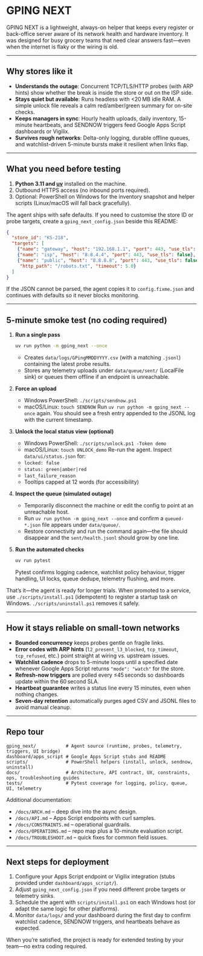# GPING NEXT

GPING NEXT is a lightweight, always-on helper that keeps every register or back-office server aware of its network health and hardware inventory. It was designed for busy grocery teams that need clear answers fast—even when the internet is flaky or the wiring is old.

---

## Why stores like it
- **Understands the outage**: Concurrent TCP/TLS/HTTP probes (with ARP hints) show whether the break is inside the store or out on the ISP side.
- **Stays quiet but available**: Runs headless with <20 MB idle RAM. A simple unlock file reveals a calm red/amber/green summary for on-site checks.
- **Keeps managers in sync**: Hourly health uploads, daily inventory, 15-minute heartbeats, and SENDNOW triggers feed Google Apps Script dashboards or Vigilix.
- **Survives rough networks**: Delta-only logging, durable offline queues, and watchlist-driven 5-minute bursts make it resilient when links flap.

---

## What you need before testing
1. **Python 3.11 and [uv](https://github.com/astral-sh/uv)** installed on the machine.
2. Outbound HTTPS access (no inbound ports required).
3. Optional: PowerShell on Windows for the inventory snapshot and helper scripts (Linux/macOS will fall back gracefully).

The agent ships with safe defaults. If you need to customise the store ID or probe targets, create a `gping_next_config.json` beside this README:

```json
{
  "store_id": "KS-218",
  "targets": [
    {"name": "gateway", "host": "192.168.1.1", "port": 443, "use_tls": false},
    {"name": "isp", "host": "8.8.4.4", "port": 443, "use_tls": false},
    {"name": "public", "host": "8.8.8.8", "port": 443, "use_tls": false,
     "http_path": "/robots.txt", "timeout": 5.0}
  ]
}
```

If the JSON cannot be parsed, the agent copies it to `config.fixme.json` and continues with defaults so it never blocks monitoring.

---

## 5-minute smoke test (no coding required)
1. **Run a single pass**
   ```bash
   uv run python -m gping_next --once
   ```
   - Creates `data/logs/GPingMMDDYYYY.csv` (with a matching `.jsonl`) containing the latest probe results.
   - Stores any telemetry uploads under `data/queue/sent/` (LocalFile sink) or queues them offline if an endpoint is unreachable.

2. **Force an upload**
   - Windows PowerShell: `./scripts/sendnow.ps1`
   - macOS/Linux: `touch SENDNOW`
   Run `uv run python -m gping_next --once` again. You should see a fresh entry appended to the JSONL log with the current timestamp.

3. **Unlock the local status view (optional)**
   - Windows PowerShell: `./scripts/unlock.ps1 -Token demo`
   - macOS/Linux: `touch UNLOCK_demo`
   Re-run the agent. Inspect `data/ui/status.json` for:
   - `locked: false`
   - `status: green|amber|red`
   - `last_failure_reason`
   - Tooltips capped at 12 words (for accessibility)

4. **Inspect the queue (simulated outage)**
   - Temporarily disconnect the machine or edit the config to point at an unreachable host.
   - Run `uv run python -m gping_next --once` and confirm a `queued-*.json` file appears under `data/queue/`.
   - Restore connectivity and run the command again—the file should disappear and the `sent/health.jsonl` should grow by one line.

5. **Run the automated checks**
   ```bash
   uv run pytest
   ```
   Pytest confirms logging cadence, watchlist policy behaviour, trigger handling, UI locks, queue dedupe, telemetry flushing, and more.

That’s it—the agent is ready for longer trials. When promoted to a service, use `./scripts/install.ps1` (idempotent) to register a startup task on Windows. `./scripts/uninstall.ps1` removes it safely.

---

## How it stays reliable on small-town networks
- **Bounded concurrency** keeps probes gentle on fragile links.
- **Error codes with ARP hints** (`l2_present_l3_blocked`, `tcp_timeout`, `tcp_refused`, etc.) point straight at wiring vs. upstream issues.
- **Watchlist cadence** drops to 5-minute loops until a specified date whenever Google Apps Script returns `"mode": "watch"` for the store.
- **Refresh-now triggers** are polled every ≤45 seconds so dashboards update within the 60 second SLA.
- **Heartbeat guarantee** writes a status line every 15 minutes, even when nothing changes.
- **Seven-day retention** automatically purges aged CSV and JSONL files to avoid manual cleanup.

---

## Repo tour
```
gping_next/           # Agent source (runtime, probes, telemetry, triggers, UI bridge)
dashboard/apps_script # Google Apps Script stubs and README
scripts/              # PowerShell helpers (install, unlock, sendnow, uninstall)
docs/                 # Architecture, API contract, UX, constraints, ops, troubleshooting guides
tests/                # Pytest coverage for logging, policy, queue, UI, telemetry
```

Additional documentation:
- `/docs/ARCH.md` – deep dive into the async design.
- `/docs/API.md` – Apps Script endpoints with curl samples.
- `/docs/CONSTRAINTS.md` – operational guardrails.
- `/docs/OPERATIONS.md` – repo map plus a 10-minute evaluation script.
- `/docs/TROUBLESHOOT.md` – quick fixes for common field issues.

---

## Next steps for deployment
1. Configure your Apps Script endpoint or Vigilix integration (stubs provided under `dashboard/apps_script/`).
2. Adjust `gping_next_config.json` if you need different probe targets or telemetry sinks.
3. Schedule the agent with `scripts/install.ps1` on each Windows host (or adapt the same logic for other platforms).
4. Monitor `data/logs/` and your dashboard during the first day to confirm watchlist cadence, SENDNOW triggers, and heartbeats behave as expected.

When you’re satisfied, the project is ready for extended testing by your team—no extra coding required.
